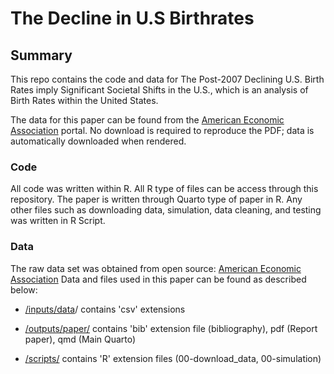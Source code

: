 <!-- -*- mode: gfm -*- -->

# The Decline in U.S Birthrates

## Summary

This repo contains the code and data for The Post-2007 Declining U.S. Birth Rates imply Significant Societal Shifts in the U.S., which is an analysis of Birth Rates within the United States.

The data for this paper can be found from the [American Economic Association](https://www.aeaweb.org/articles?id=10.1257/jep.36.1.151&ArticleSearch%5Bwithin%5D%5Barticletitle%5D=1&ArticleSearch%5Bwithin%5D%5Barticleabstract%5D=1&ArticleSearch%5Bwithin%5D%5Bauthorlast%5D=1&ArticleSearch%5Bq%5D=birth+rates&JelClass%5Bvalue%5D=0&journal=&from=a&from=j) portal. No download is required to reproduce the PDF; data is automatically downloaded when rendered.

### Code

All code was written within R. All R type of files can be access through this repository. The paper is written through Quarto type of paper in R. Any other files such as downloading data, simulation, data cleaning, and testing was written in R Script.

### Data

The raw data set was obtained from open source: [American Economic Association](https://www.aeaweb.org/articles?id=10.1257/jep.36.1.151&ArticleSearch%5Bwithin%5D%5Barticletitle%5D=1&ArticleSearch%5Bwithin%5D%5Barticleabstract%5D=1&ArticleSearch%5Bwithin%5D%5Bauthorlast%5D=1&ArticleSearch%5Bq%5D=birth+rates&JelClass%5Bvalue%5D=0&journal=&from=a&from=j) Data and files used in this paper can be found as described below:

-   [/inputs/data](https://github.com/UtopianYoungChung/Paper2/data/)/ contains 'csv' extensions

-   [/outputs/paper/](https://github.com/UtopianYoungChung/Paper2/outputs/paper) contains 'bib' extension file (bibliography), pdf (Report paper), qmd (Main Quarto)

-   [/scripts/](https://github.com/UtopianYoungChung/Paper2/scripts) contains 'R' extension files (00-download_data, 00-simulation)
